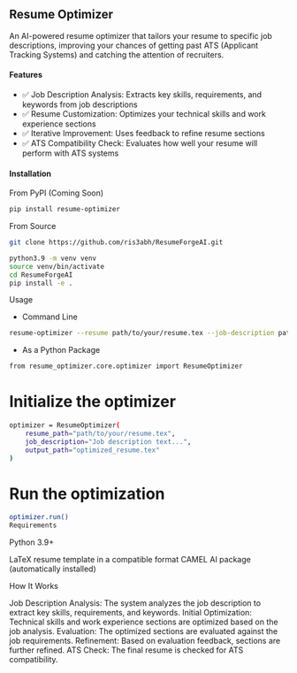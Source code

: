 ## Resume Optimizer

An AI-powered resume optimizer that tailors your resume to specific job descriptions, improving your chances of getting past ATS (Applicant Tracking Systems) and catching the attention of recruiters.

#### Features

- ✅ Job Description Analysis: Extracts key skills, requirements, and keywords from job descriptions
- ✅ Resume Customization: Optimizes your technical skills and work experience sections
- ✅ Iterative Improvement: Uses feedback to refine resume sections
- ✅ ATS Compatibility Check: Evaluates how well your resume will perform with ATS systems

#### Installation

From PyPI (Coming Soon)

```bash
pip install resume-optimizer
```

From Source

```bash
git clone https://github.com/ris3abh/ResumeForgeAI.git
```

```bash
python3.9 -m venv venv
source venv/bin/activate
cd ResumeForgeAI
pip install -e .
```

Usage

- Command Line

```bash
resume-optimizer --resume path/to/your/resume.tex --job-description path/to/job_description.txt --output optimized_resume.tex
```

- As a Python Package

```bash
from resume_optimizer.core.optimizer import ResumeOptimizer
```

# Initialize the optimizer

```bash
optimizer = ResumeOptimizer(
    resume_path="path/to/your/resume.tex",
    job_description="Job description text...",
    output_path="optimized_resume.tex"
)
```

# Run the optimization
```bash
optimizer.run()
Requirements
```

Python 3.9+

LaTeX resume template in a compatible format
CAMEL AI package (automatically installed)

How It Works

Job Description Analysis: The system analyzes the job description to extract key skills, requirements, and keywords.
Initial Optimization: Technical skills and work experience sections are optimized based on the job analysis.
Evaluation: The optimized sections are evaluated against the job requirements.
Refinement: Based on evaluation feedback, sections are further refined.
ATS Check: The final resume is checked for ATS compatibility.
